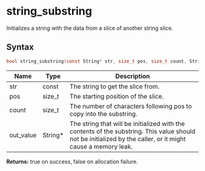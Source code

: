# string_substring

Initializes a string with the data from a slice of another string slice.

## Syntax

```c
bool string_substring(const String* str, size_t pos, size_t count, String* out_value);
```

| Name | Type | Description |
| --- | --- | --- |
| str | const | The string to get the slice from. |
| pos | size_t | The starting position of the slice. |
| count | size_t | The number of characters following pos to copy into the substring. |
| out_value | String* | The string that will be initialized with the contents of the substring. This value should not be initialized by the caller, or it might cause a memory leak. |

**Returns:** true on success, false on allocation failure.


